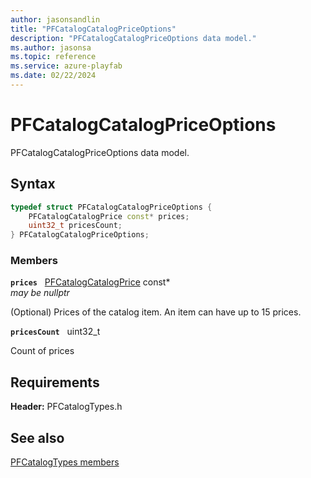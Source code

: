 ```yaml
---
author: jasonsandlin
title: "PFCatalogCatalogPriceOptions"
description: "PFCatalogCatalogPriceOptions data model."
ms.author: jasonsa
ms.topic: reference
ms.service: azure-playfab
ms.date: 02/22/2024
---
```


# PFCatalogCatalogPriceOptions  

PFCatalogCatalogPriceOptions data model.  

## Syntax  
  
```cpp
typedef struct PFCatalogCatalogPriceOptions {  
    PFCatalogCatalogPrice const* prices;  
    uint32_t pricesCount;  
} PFCatalogCatalogPriceOptions;  
```
  
### Members  
  
**`prices`** &nbsp; [PFCatalogCatalogPrice](pfcatalogcatalogprice.md) const*  
*may be nullptr*  
  
(Optional) Prices of the catalog item. An item can have up to 15 prices.
  
**`pricesCount`** &nbsp; uint32_t  
  
Count of prices
  
  
## Requirements  
  
**Header:** PFCatalogTypes.h
  
## See also  
[PFCatalogTypes members](../pfcatalogtypes_members.md)  

  
  
